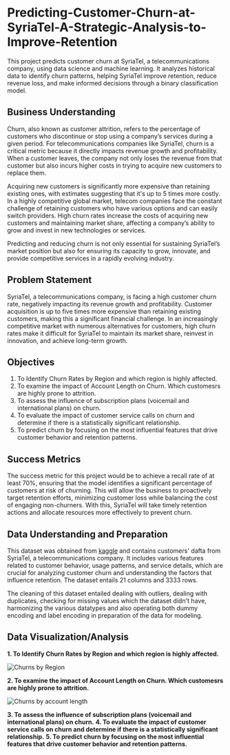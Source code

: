 # Predicting-Customer-Churn-at-SyriaTel-A-Strategic-Analysis-to-Improve-Retention
This project predicts customer churn at SyriaTel, a telecommunications company, using data science and machine learning. It analyzes historical data to identify churn patterns, helping SyriaTel improve retention, reduce revenue loss, and make informed decisions through a binary classification model.

## Business Understanding 
Churn, also known as customer attrition, refers to the percentage of customers who discontinue or stop using a company’s services during a given period. For telecommunications companies like SyriaTel, churn is a critical metric because it directly impacts revenue growth and profitability. When a customer leaves, the company not only loses the revenue from that customer but also incurs higher costs in trying to acquire new customers to replace them.

Acquiring new customers is significantly more expensive than retaining existing ones, with estimates suggesting that it's up to 5 times more costly. In a highly competitive global market, telecom companies face the constant challenge of retaining customers who have various options and can easily switch providers. High churn rates increase the costs of acquiring new customers and maintaining market share, affecting a company’s ability to grow and invest in new technologies or services.

Predicting and reducing churn is not only essential for sustaining SyriaTel’s market position but also for ensuring its capacity to grow, innovate, and provide competitive services in a rapidly evolving industry.

## Problem Statement
SyriaTel, a telecommunications company, is facing a high customer churn rate, negatively impacting its revenue growth and profitability. Customer acquisition is up to five times more expensive than retaining existing customers, making this a significant financial challenge. In an increasingly competitive market with numerous alternatives for customers, high churn rates make it difficult for SyriaTel to maintain its market share, reinvest in innovation, and achieve long-term growth.

## Objectives
1. To Identify Churn Rates by Region and which region is highly affected.
2. To examine the impact of Account Length on Churn. Which customesrs are highly prone to attrition.
3. To assess the influence of subscription plans (voicemail and international plans) on churn.
4. To evaluate the impact of customer service calls on churn and determine if there is a statistically significant relationship.
5. To predict churn by focusing on the most influential features that drive customer behavior and retention patterns.

## Success Metrics
The success metric for this project would be to achieve a recall rate of at least 70%, ensuring that the model identifies a significant percentage of customers at risk of churning. This will allow the business to proactively target retention efforts, minimizing customer loss while balancing the cost of engaging non-churners. With this, SyriaTel will take timely retention actions and allocate resources more effectively to prevent churn.

## Data Understanding and Preparation

This dataset was obtained from [kaggle](https://www.kaggle.com/datasets/becksddf/churn-in-telecoms-dataset?resource=download) and contains customers' dafta from SyriaTel, a telecommunications company. It includes various features related to customer behavior, usage patterns, and service details, which are crucial for analyzing customer churn and understanding the factors that influence retention. The dataset entails 21 columns and 3333 rows. 

The cleaning of this dataset entailed dealing with outliers, dealing with duplicates, checking for missing values which the dataset didn't have, harmonizing the various datatypes and also operating both dummy encoding and label encoding in preparation of the data for modeling.

## Data Visualization/Analysis

**1. To Identify Churn Rates by Region and which region is highly affected.**

![Churns by Region](https://github.com/user-attachments/assets/8eb75eea-5dae-4896-9df4-a877640753e8)


   
**2. To examine the impact of Account Length on Churn. Which customesrs are highly prone to attrition.**

![Churns by account length](https://github.com/user-attachments/assets/0d8527ec-e438-47bc-ba75-ff11b7b9274d)

**3. To assess the influence of subscription plans (voicemail and international plans) on churn.**
**4. To evaluate the impact of customer service calls on churn and determine if there is a statistically significant relationship.**
**5. To predict churn by focusing on the most influential features that drive customer behavior and retention patterns.**




















